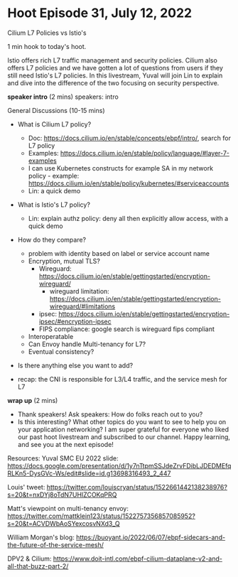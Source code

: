 # Hoot Episode 31, July 12, 2022
Cilium L7 Policies vs Istio's

1 min hook to today's hoot.

Istio offers rich L7 traffic management and security policies. Cilium also offers L7 policies and we have gotten a lot of questions from users if they still need Istio's L7 policies. In this livestream, Yuval will join Lin to explain and dive into the difference of the two focusing on security perspective.

**speaker intro** (2 mins)
speakers: intro

General Discussions (10-15 mins)

- What is Cilium L7 policy?
    - Doc: https://docs.cilium.io/en/stable/concepts/ebpf/intro/, search for L7 policy
    - Examples: https://docs.cilium.io/en/stable/policy/language/#layer-7-examples
    - I can use Kubernetes constructs for example SA in my network policy - example: https://docs.cilium.io/en/stable/policy/kubernetes/#serviceaccounts
    - Lin: a quick demo
    
- What is Istio's L7 policy?
    - Lin: explain authz policy: deny all then explicitly allow access, with a quick demo
    
- How do they compare?
    - problem with identity based on label or service account name
    - Encryption, mutual TLS?
        - Wireguard: https://docs.cilium.io/en/stable/gettingstarted/encryption-wireguard/
            - wireguard limitation: https://docs.cilium.io/en/stable/gettingstarted/encryption-wireguard/#limitations
        - ipsec: https://docs.cilium.io/en/stable/gettingstarted/encryption-ipsec/#encryption-ipsec
        - FIPS compliance: google search is wireguard fips compliant
    - Interoperatable
    - Can Envoy handle Multi-tenancy for L7?
    - Eventual consistency?

- Is there anything else you want to add?

- recap:  the CNI is responsible for L3/L4 traffic, and the service mesh for L7

**wrap up** (2 mins)
- Thank speakers! Ask speakers: How do folks reach out to you?
- Is this interesting? What other topics do you want to see to help you on your application networking? I am super grateful for everyone who liked our past hoot livestream and subscribed to our channel. Happy learning, and see you at the next episode!

Resources:
Yuval SMC EU 2022 slide: https://docs.google.com/presentation/d/1y7nTtpmSSJdeZrvFDibLJDEDMEfqRLKn5-DysGVc-Ws/edit#slide=id.g13698316493_2_447

Louis' tweet: https://twitter.com/louiscryan/status/1522661442138238976?s=20&t=nxDYj8oTdN7UHIZCOKqPRQ

Matt's viewpoint on multi-tenancy envoy: https://twitter.com/mattklein123/status/1522757356857085952?s=20&t=ACVDWbAoSYexcosvNXd3_Q

William Morgan's blog: https://buoyant.io/2022/06/07/ebpf-sidecars-and-the-future-of-the-service-mesh/

DPV2 & Cilium: https://www.doit-intl.com/ebpf-cilium-dataplane-v2-and-all-that-buzz-part-2/
